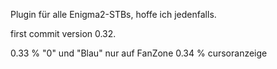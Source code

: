 Plugin für alle Enigma2-STBs, hoffe ich jedenfalls.

first commit version 0.32.

0.33
% "0" und "Blau" nur auf FanZone
0.34
% cursoranzeige
